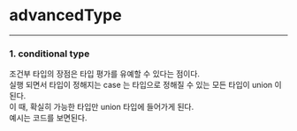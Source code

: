 # advancedType

---

### 1. conditional type

조건부 타입의 장점은 타입 평가를 유예할 수 있다는 점이다.  
실행 되면서 타입이 정해지는 case 는 타입으로 정해질 수 있는 모든 타입이 union 이 된다.  
이 때, 확실히 가능한 타입만 union 타입에 들어가게 된다.  
예시는 코드를 보면된다.
